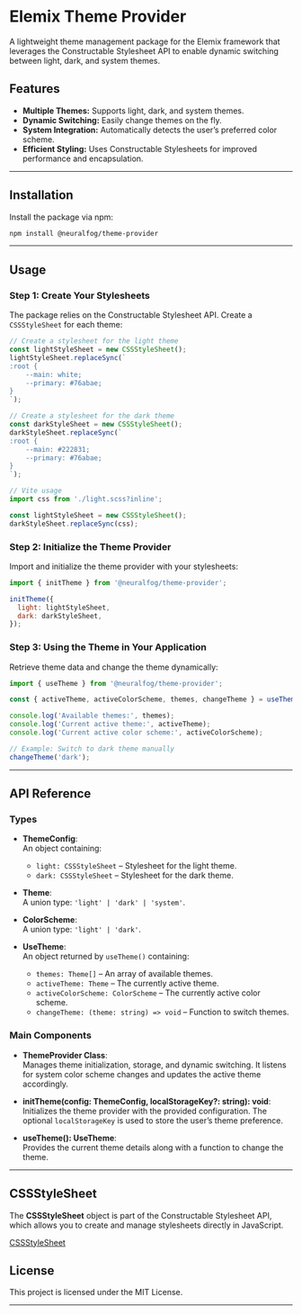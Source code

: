 # Elemix Theme Provider

A lightweight theme management package for the Elemix framework that leverages the Constructable Stylesheet API to enable dynamic switching between light, dark, and system themes.

## Features

- **Multiple Themes:** Supports light, dark, and system themes.
- **Dynamic Switching:** Easily change themes on the fly.
- **System Integration:** Automatically detects the user’s preferred color scheme.
- **Efficient Styling:** Uses Constructable Stylesheets for improved performance and encapsulation.

---

## Installation

Install the package via npm:

```bash
npm install @neuralfog/theme-provider
```

---

## Usage

### Step 1: Create Your Stylesheets

The package relies on the Constructable Stylesheet API. Create a `CSSStyleSheet` for each theme:

```js
// Create a stylesheet for the light theme
const lightStyleSheet = new CSSStyleSheet();
lightStyleSheet.replaceSync(`
:root {
    --main: white;
    --primary: #76abae;
}
`);

// Create a stylesheet for the dark theme
const darkStyleSheet = new CSSStyleSheet();
darkStyleSheet.replaceSync(`
:root {
    --main: #222831;
    --primary: #76abae;
}
`);

// Vite usage
import css from './light.scss?inline';

const lightStyleSheet = new CSSStyleSheet();
darkStyleSheet.replaceSync(css);
```

### Step 2: Initialize the Theme Provider

Import and initialize the theme provider with your stylesheets:

```js
import { initTheme } from '@neuralfog/theme-provider';

initTheme({
  light: lightStyleSheet,
  dark: darkStyleSheet,
});
```

### Step 3: Using the Theme in Your Application

Retrieve theme data and change the theme dynamically:

```js
import { useTheme } from '@neuralfog/theme-provider';

const { activeTheme, activeColorScheme, themes, changeTheme } = useTheme();

console.log('Available themes:', themes);
console.log('Current active theme:', activeTheme);
console.log('Current active color scheme:', activeColorScheme);

// Example: Switch to dark theme manually
changeTheme('dark');
```

---

## API Reference

### Types

- **ThemeConfig**:  
  An object containing:
  - `light: CSSStyleSheet` – Stylesheet for the light theme.
  - `dark: CSSStyleSheet` – Stylesheet for the dark theme.

- **Theme**:  
  A union type: `'light' | 'dark' | 'system'`.

- **ColorScheme**:  
  A union type: `'light' | 'dark'`.

- **UseTheme**:  
  An object returned by `useTheme()` containing:
  - `themes: Theme[]` – An array of available themes.
  - `activeTheme: Theme` – The currently active theme.
  - `activeColorScheme: ColorScheme` – The currently active color scheme.
  - `changeTheme: (theme: string) => void` – Function to switch themes.

### Main Components

- **ThemeProvider Class**:  
  Manages theme initialization, storage, and dynamic switching. It listens for system color scheme changes and updates the active theme accordingly.

- **initTheme(config: ThemeConfig, localStorageKey?: string): void**:  
  Initializes the theme provider with the provided configuration. The optional `localStorageKey` is used to store the user’s theme preference.

- **useTheme(): UseTheme**:  
  Provides the current theme details along with a function to change the theme.

---

## CSSStyleSheet

The **CSSStyleSheet** object is part of the Constructable Stylesheet API, which allows you to create and manage stylesheets directly in JavaScript. 

[CSSStyleSheet](https://developer.mozilla.org/en-US/docs/Web/API/CSSStyleSheet/CSSStyleSheet)

## License

This project is licensed under the MIT License.

---

